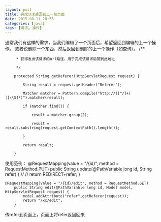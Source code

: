 ```yaml
---
layout: post
title: 完成请求后回到上一级页面
date: 2015-08-11 20:56
categories: [java]
tags: [请求, 操作]
---
```

通常我们有这样的需求，当我们编辑了一个页面后，希望返回到编辑的上一个操作。
或者说删除一个东西，然后返回到删除的上一个操作（如查询）。
	/**
	
	     * 获得发出该请求的url路径，用于完成该请求后回到此地址
	
	     */
	
	    protected String getReferer(HttpServletRequest request) {
	
	        String result = request.getHeader("Referer");
	
	        Matcher matcher = Pattern.compile("http://([^/]+)([\\S]*)").matcher(result);
	
	        if (matcher.find()) {
	
	            result = matcher.group(2);
	
	            result = result.substring(request.getContextPath().length());
	
	        }
	
	        return result;
	
	    }
	
使用范例：
	@RequestMapping(value = "/{id}", method = RequestMethod.PUT)
	    public String update(@PathVariable long id, String refer) {
	        //
	        //
	        return REDIRECT+refer;
	    }
	
	@RequestMapping(value = "/{id}/edit", method = RequestMethod.GET)
	    public String edit(@PathVariable long id, Model model, HttpServletRequest request) {
	        model.addAttribute("refer",getReferer(request));
	        return "/xx/edit";
	    }
	
传refer到页面上，页面上将refer返回回来
